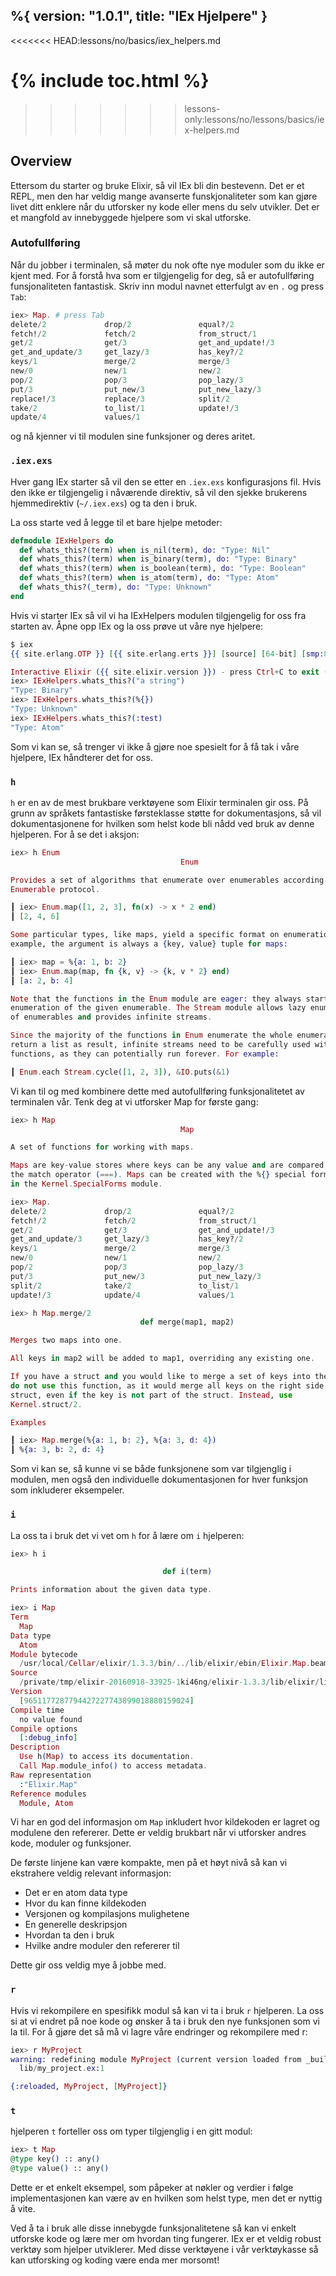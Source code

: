 %{
  version: "1.0.1",
  title: "IEx Hjelpere"
}
---
<<<<<<< HEAD:lessons/no/basics/iex_helpers.md

{% include toc.html %}
=======
>>>>>>> lessons-only:lessons/no/lessons/basics/iex-helpers.md

## Overview

Ettersom du starter og bruke Elixir, så vil IEx bli din bestevenn.
Det er et REPL, men den har veldig mange avanserte funskjonaliteter som kan gjøre livet ditt enklere når du utforsker ny kode eller mens du selv utvikler. Det er et mangfold av innebyggede hjelpere som vi skal utforske.

### Autofullføring

Når du jobber i terminalen, så møter du nok ofte nye moduler som du ikke er kjent med.
For å forstå hva som er tilgjengelig for deg, så er autofullføring funsjonaliteten fantastisk.
Skriv inn modul navnet etterfulgt av en `.` og press `Tab`:

```elixir
iex> Map. # press Tab
delete/2             drop/2               equal?/2
fetch!/2             fetch/2              from_struct/1
get/2                get/3                get_and_update!/3
get_and_update/3     get_lazy/3           has_key?/2
keys/1               merge/2              merge/3
new/0                new/1                new/2
pop/2                pop/3                pop_lazy/3
put/3                put_new/3            put_new_lazy/3
replace!/3           replace/3            split/2
take/2               to_list/1            update!/3
update/4             values/1
```

og nå kjenner vi til modulen sine funksjoner og deres aritet.

### `.iex.exs`

Hver gang IEx starter så vil den se etter en `.iex.exs` konfigurasjons fil. Hvis den ikke er tilgjengelig i nåværende direktiv, så vil den sjekke brukerens hjemmedirektiv (`~/.iex.exs`) og ta den i bruk.

La oss starte ved å legge til et bare hjelpe metoder:

```elixir
defmodule IExHelpers do
  def whats_this?(term) when is_nil(term), do: "Type: Nil"
  def whats_this?(term) when is_binary(term), do: "Type: Binary"
  def whats_this?(term) when is_boolean(term), do: "Type: Boolean"
  def whats_this?(term) when is_atom(term), do: "Type: Atom"
  def whats_this?(_term), do: "Type: Unknown"
end
```

Hvis vi starter IEx så vil vi ha IExHelpers modulen tilgjengelig for oss fra starten av. Åpne opp IEx og la oss prøve ut våre nye hjelpere:

```elixir
$ iex
{{ site.erlang.OTP }} [{{ site.erlang.erts }}] [source] [64-bit] [smp:8:8] [async-threads:10] [hipe] [kernel-poll:false] [dtrace]

Interactive Elixir ({{ site.elixir.version }}) - press Ctrl+C to exit (type h() ENTER for help)
iex> IExHelpers.whats_this?("a string")
"Type: Binary"
iex> IExHelpers.whats_this?(%{})
"Type: Unknown"
iex> IExHelpers.whats_this?(:test)
"Type: Atom"
```

Som vi kan se, så trenger vi ikke å gjøre noe spesielt for å få tak i våre hjelpere, IEx håndterer det for oss.

### `h`

`h` er en av de mest brukbare verktøyene som Elixir terminalen gir oss. På grunn av språkets fantastiske førsteklasse støtte for dokumentasjons, så vil dokumentasjonene for hvilken som helst kode bli nådd ved bruk av denne hjelperen.
For å se det i aksjon:

```elixir
iex> h Enum
                                      Enum

Provides a set of algorithms that enumerate over enumerables according to the
Enumerable protocol.

┃ iex> Enum.map([1, 2, 3], fn(x) -> x * 2 end)
┃ [2, 4, 6]

Some particular types, like maps, yield a specific format on enumeration. For
example, the argument is always a {key, value} tuple for maps:

┃ iex> map = %{a: 1, b: 2}
┃ iex> Enum.map(map, fn {k, v} -> {k, v * 2} end)
┃ [a: 2, b: 4]

Note that the functions in the Enum module are eager: they always start the
enumeration of the given enumerable. The Stream module allows lazy enumeration
of enumerables and provides infinite streams.

Since the majority of the functions in Enum enumerate the whole enumerable and
return a list as result, infinite streams need to be carefully used with such
functions, as they can potentially run forever. For example:

┃ Enum.each Stream.cycle([1, 2, 3]), &IO.puts(&1)
```

Vi kan til og med kombinere dette med autofullføring funksjonalitetet av terminalen vår. Tenk deg at vi utforsker Map for første gang:

```elixir
iex> h Map
                                      Map

A set of functions for working with maps.

Maps are key-value stores where keys can be any value and are compared using
the match operator (===). Maps can be created with the %{} special form defined
in the Kernel.SpecialForms module.

iex> Map.
delete/2             drop/2               equal?/2
fetch!/2             fetch/2              from_struct/1
get/2                get/3                get_and_update!/3
get_and_update/3     get_lazy/3           has_key?/2
keys/1               merge/2              merge/3
new/0                new/1                new/2
pop/2                pop/3                pop_lazy/3
put/3                put_new/3            put_new_lazy/3
split/2              take/2               to_list/1
update!/3            update/4             values/1

iex> h Map.merge/2
                             def merge(map1, map2)

Merges two maps into one.

All keys in map2 will be added to map1, overriding any existing one.

If you have a struct and you would like to merge a set of keys into the struct,
do not use this function, as it would merge all keys on the right side into the
struct, even if the key is not part of the struct. Instead, use
Kernel.struct/2.

Examples

┃ iex> Map.merge(%{a: 1, b: 2}, %{a: 3, d: 4})
┃ %{a: 3, b: 2, d: 4}
```

Som vi kan se, så kunne vi se både funksjonene som var tilgjenglig i modulen, men også den individuelle dokumentasjonen for hver funksjon som inkluderer eksempeler.

### `i`

La oss ta i bruk det vi vet om `h` for å lære om `i` hjelperen:


```elixir
iex> h i

                                  def i(term)

Prints information about the given data type.

iex> i Map
Term
  Map
Data type
  Atom
Module bytecode
  /usr/local/Cellar/elixir/1.3.3/bin/../lib/elixir/ebin/Elixir.Map.beam
Source
  /private/tmp/elixir-20160918-33925-1ki46ng/elixir-1.3.3/lib/elixir/lib/map.ex
Version
  [9651177287794427227743899018880159024]
Compile time
  no value found
Compile options
  [:debug_info]
Description
  Use h(Map) to access its documentation.
  Call Map.module_info() to access metadata.
Raw representation
  :"Elixir.Map"
Reference modules
  Module, Atom
```

Vi har en god del informasjon om `Map` inkludert hvor kildekoden er lagret og modulene den refererer. Dette er veldig brukbart når vi utforsker andres kode, moduler og funksjoner.

De første linjene kan være kompakte, men på et høyt nivå så kan vi ekstrahere veldig relevant informasjon:

- Det er en atom data type
- Hvor du kan finne kildekoden
- Versjonen og kompilasjons mulighetene
- En generelle deskripsjon
- Hvordan ta den i bruk
- Hvilke andre moduler den refererer til

Dette gir oss veldig mye å jobbe med.

### `r`

Hvis vi rekompilere en spesifikk modul så kan vi ta i bruk `r` hjelperen. La oss si at vi endret på noe kode og ønsker å ta i bruk den nye funksjonen som vi la til. For å gjøre det så må vi lagre våre endringer og rekompilere med r:

```elixir
iex> r MyProject
warning: redefining module MyProject (current version loaded from _build/dev/lib/my_project/ebin/Elixir.MyProject.beam)
  lib/my_project.ex:1

{:reloaded, MyProject, [MyProject]}
```

### `t`

hjelperen `t` forteller oss om typer tilgjenglig i en gitt modul:

```elixir
iex> t Map
@type key() :: any()
@type value() :: any()
```

Dette er et enkelt eksempel, som påpeker at nøkler og verdier i følge implementasjonen kan være av en hvilken som helst type, men det er nyttig å vite.

Ved å ta i bruk alle disse innebygde funksjonalitetene så kan vi enkelt utforske kode og lære mer om hvordan ting fungerer. IEx er et veldig robust verktøy som hjelper utviklerer. Med disse verktøyene i vår verktøykasse så kan utforsking og koding være enda mer morsomt!
